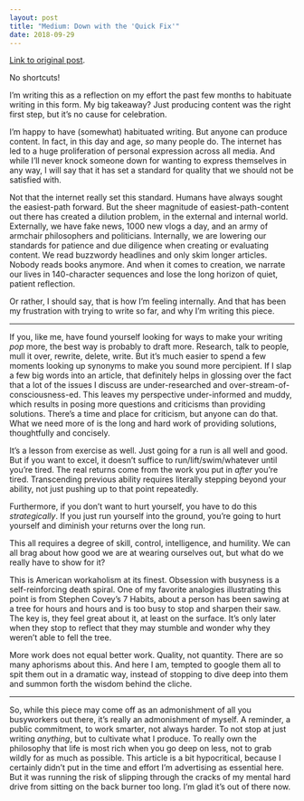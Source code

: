 ```yaml
---
layout: post
title: "Medium: Down with the 'Quick Fix'"
date: 2018-09-29
---
```


[Link to original post](https://medium.com/@paul.n.gregg/down-with-the-quick-fix-d3d77c3545e9).

No shortcuts!

I’m writing this as a reflection on my effort the past few months to habituate writing in this form. My big takeaway? Just producing content was the right first step, but it’s no cause for celebration.

I’m happy to have (somewhat) habituated writing. But anyone can produce content. In fact, in this day and age, *so* many people do. The internet has led to a huge proliferation of personal expression across all media. And while I’ll never knock someone down for wanting to express themselves in any way, I will say that it has set a standard for quality that we should not be satisfied with.

Not that the internet really set this standard. Humans have always sought the easiest-path forward. But the sheer magnitude of easiest-path-content out there has created a dilution problem, in the external and internal world. Externally, we have fake news, 1000 new vlogs a day, and an army of armchair philosophers and politicians. Internally, we are lowering our standards for patience and due diligence when creating or evaluating content. We read buzzwordy headlines and only skim longer articles. Nobody reads books anymore. And when it comes to creation, we narrate our lives in 140-character sequences and lose the long horizon of quiet, patient reflection.

Or rather, I should say, that is how I’m feeling internally. And that has been my frustration with trying to write so far, and why I’m writing this piece.

***

If you, like me, have found yourself looking for ways to make your writing *pop* more, the best way is probably to draft more. Research, talk to people, mull it over, rewrite, delete, write. But it’s much easier to spend a few moments looking up synonyms to make you sound more percipient. If I slap a few big words into an article, that definitely helps in glossing over the fact that a lot of the issues I discuss are under-researched and over-stream-of-consciousness-ed. This leaves my perspective under-informed and muddy, which results in posing more questions and criticisms than providing solutions. There’s a time and place for criticism, but anyone can do that. What we need more of is the long and hard work of providing solutions, thoughtfully and concisely.

It’s a lesson from exercise as well. Just going for a run is all well and good. But if you want to excel, it doesn’t suffice to run/lift/swim/whatever until you’re tired. The real returns come from the work you put in *after* you’re tired. Transcending previous ability requires literally stepping beyond your ability, not just pushing up to that point repeatedly.

Furthermore, if you don’t want to hurt yourself, you have to do this *strategically*. If you just run yourself into the ground, you’re going to hurt yourself and diminish your returns over the long run.

This all requires a degree of skill, control, intelligence, and humility. We can all brag about how good we are at wearing ourselves out, but what do we really have to show for it?

This is American workaholism at its finest. Obsession with busyness is a self-reinforcing death spiral. One of my favorite analogies illustrating this point is from Stephen Covey’s 7 Habits, about a person has been sawing at a tree for hours and hours and is too busy to stop and sharpen their saw. The key is, they feel great about it, at least on the surface. It’s only later when they stop to reflect that they may stumble and wonder why they weren’t able to fell the tree.

More work does not equal better work. Quality, not quantity. There are so many aphorisms about this. And here I am, tempted to google them all to spit them out in a dramatic way, instead of stopping to dive deep into them and summon forth the wisdom behind the cliche.

***

So, while this piece may come off as an admonishment of all you busyworkers out there, it’s really an admonishment of myself. A reminder, a public commitment, to work smarter, not always harder. To not stop at just writing *anything*, but to cultivate what I produce. To really own the philosophy that life is most rich when you go deep on less, not to grab wildly for as much as possible. This article is a bit hypocritical, because I certainly didn’t put in the time and effort I’m advertising as essential here. But it was running the risk of slipping through the cracks of my mental hard drive from sitting on the back burner too long. I’m glad it’s out of there now.